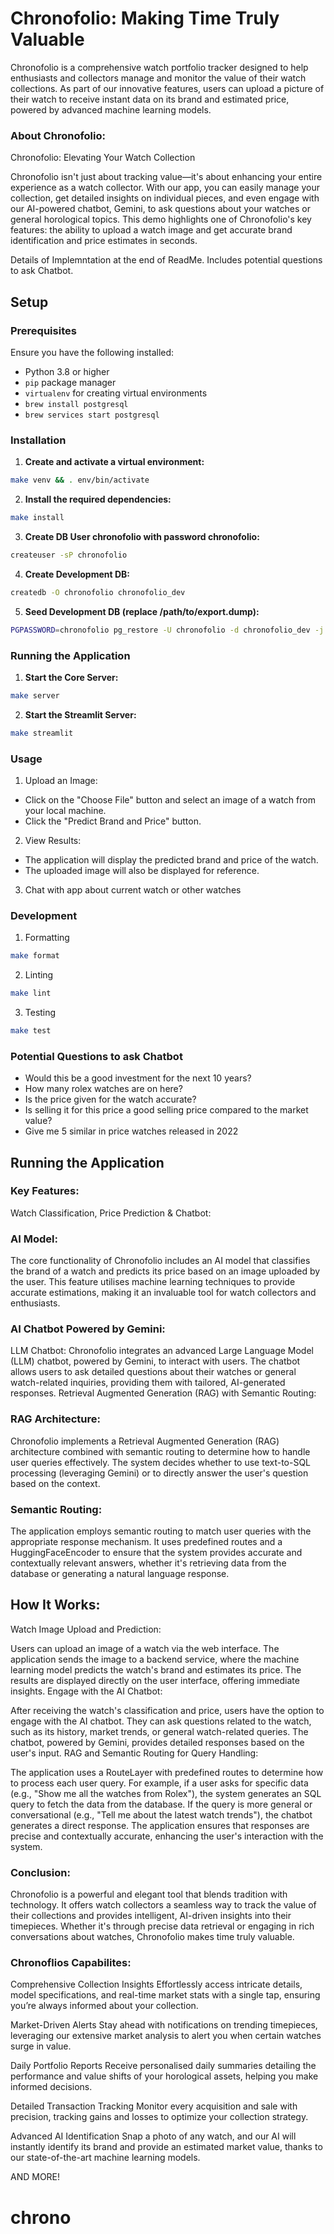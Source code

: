 # Chronofolio: Making Time Truly Valuable

Chronofolio is a comprehensive watch portfolio tracker designed to help enthusiasts and collectors manage and monitor the value of their watch collections. As part of our innovative features, users can upload a picture of their watch to receive instant data on its brand and estimated price, powered by advanced machine learning models.

### About Chronofolio:

Chronofolio: Elevating Your Watch Collection

Chronofolio isn't just about tracking value—it's about enhancing your entire experience as a watch collector. With our app, you can easily manage your collection, get detailed insights on individual pieces, and even engage with our AI-powered chatbot, Gemini, to ask questions about your watches or general horological topics. This demo highlights one of Chronofolio's key features: the ability to upload a watch image and get accurate brand identification and price estimates in seconds.

Details of Implemntation at the end of ReadMe. Includes potential questions to ask Chatbot.

## Setup

### Prerequisites

Ensure you have the following installed:

- Python 3.8 or higher
- `pip` package manager
- `virtualenv` for creating virtual environments
- `brew install postgresql`
- `brew services start postgresql`

### Installation

1. **Create and activate a virtual environment:**

```bash
make venv && . env/bin/activate
```

2. **Install the required dependencies:**

```bash
make install
```

3. **Create DB User chronofolio with password chronofolio:**

```bash
createuser -sP chronofolio
```

4. **Create Development DB:**

```bash
createdb -O chronofolio chronofolio_dev
```

5. **Seed Development DB (replace /path/to/export.dump):**

```bash
PGPASSWORD=chronofolio pg_restore -U chronofolio -d chronofolio_dev -j 4 /path/to/export.dump
```

### Running the Application

1. **Start the Core Server:**

```bash
make server
```

2. **Start the Streamlit Server:**

```bash
make streamlit

```

### Usage

1. Upload an Image:

- Click on the "Choose File" button and select an image of a watch from your local machine.
- Click the "Predict Brand and Price" button.

2. View Results:

- The application will display the predicted brand and price of the watch.
- The uploaded image will also be displayed for reference.

3. Chat with app about current watch or other watches

### Development

1. Formatting

```bash
make format

```

2. Linting

```bash
make lint
```

3. Testing

```bash
make test
```

### Potential Questions to ask Chatbot

- Would this be a good investment for the next 10 years?
- How many rolex watches are on here?
- Is the price given for the watch accurate?
- Is selling it for this price a good selling price compared to the market value?
- Give me 5 similar in price watches released in 2022

## Running the Application

### Key Features:

Watch Classification, Price Prediction & Chatbot:

### AI Model:

The core functionality of Chronofolio includes an AI model that classifies the brand of a watch and predicts its price based on an image uploaded by the user. This feature utilises machine learning techniques to provide accurate estimations, making it an invaluable tool for watch collectors and enthusiasts.

### AI Chatbot Powered by Gemini:

LLM Chatbot: Chronofolio integrates an advanced Large Language Model (LLM) chatbot, powered by Gemini, to interact with users. The chatbot allows users to ask detailed questions about their watches or general watch-related inquiries, providing them with tailored, AI-generated responses.
Retrieval Augmented Generation (RAG) with Semantic Routing:

### RAG Architecture:

Chronofolio implements a Retrieval Augmented Generation (RAG) architecture combined with semantic routing to determine how to handle user queries effectively. The system decides whether to use text-to-SQL processing (leveraging Gemini) or to directly answer the user's question based on the context.

### Semantic Routing:

The application employs semantic routing to match user queries with the appropriate response mechanism. It uses predefined routes and a HuggingFaceEncoder to ensure that the system provides accurate and contextually relevant answers, whether it's retrieving data from the database or generating a natural language response.

## How It Works:

Watch Image Upload and Prediction:

Users can upload an image of a watch via the web interface. The application sends the image to a backend service, where the machine learning model predicts the watch's brand and estimates its price. The results are displayed directly on the user interface, offering immediate insights.
Engage with the AI Chatbot:

After receiving the watch's classification and price, users have the option to engage with the AI chatbot. They can ask questions related to the watch, such as its history, market trends, or general watch-related queries. The chatbot, powered by Gemini, provides detailed responses based on the user's input.
RAG and Semantic Routing for Query Handling:

The application uses a RouteLayer with predefined routes to determine how to process each user query. For example, if a user asks for specific data (e.g., "Show me all the watches from Rolex"), the system generates an SQL query to fetch the data from the database. If the query is more general or conversational (e.g., "Tell me about the latest watch trends"), the chatbot generates a direct response.
The application ensures that responses are precise and contextually accurate, enhancing the user's interaction with the system.

### Conclusion:

Chronofolio is a powerful and elegant tool that blends tradition with technology. It offers watch collectors a seamless way to track the value of their collections and provides intelligent, AI-driven insights into their timepieces. Whether it's through precise data retrieval or engaging in rich conversations about watches, Chronofolio makes time truly valuable.

### Chronoflios Capabilites:

Comprehensive Collection Insights
Effortlessly access intricate details, model specifications, and real-time market stats with a single tap, ensuring you’re always informed about your collection.

Market-Driven Alerts
Stay ahead with notifications on trending timepieces, leveraging our extensive market analysis to alert you when certain watches surge in value.

Daily Portfolio Reports
Receive personalised daily summaries detailing the performance and value shifts of your horological assets, helping you make informed decisions.

Detailed Transaction Tracking
Monitor every acquisition and sale with precision, tracking gains and losses to optimize your collection strategy.

Advanced AI Identification
Snap a photo of any watch, and our AI will instantly identify its brand and provide an estimated market value, thanks to our state-of-the-art machine learning models.

AND MORE!
# chrono
